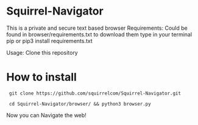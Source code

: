 # Squirrel-Navigator
This is a private and secure text based browser
Requirements: Could be found in browser/requirements.txt to download them type in your terminal pip or pip3 install requirements.txt

Usage:
Clone this repository

# How to install

``` git clone https://github.com/squirrelcom/Squirrel-Navigator.git```

``` cd Squirrel-Navigator/browser/ && python3 browser.py```

Now you can Navigate the web!
